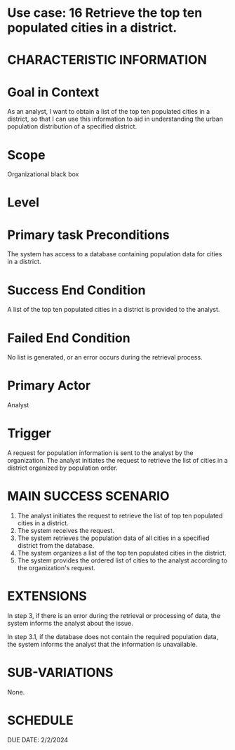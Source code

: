 Use case: 16 Retrieve the top ten populated cities in a district. 
==============================================================================

CHARACTERISTIC INFORMATION
==========================

Goal in Context
==============================================================================

As an analyst, I want to obtain a list of the top ten populated cities in a district,  so that I can use this information to aid in understanding the urban population distribution of a specified district.

Scope
==============================================================================


Organizational black box

Level
==============================================================================

Primary task
Preconditions
==============================================================================


The system has access to a database containing population data for cities in a district.

Success End Condition
==============================================================================


A list of the top ten populated cities in a district is provided to the analyst.

Failed End Condition
==============================================================================


No list is generated, or an error occurs during the retrieval process.

Primary Actor
==============================================================================


 Analyst

Trigger
==================

A request for population information is sent to the analyst by the organization. The analyst initiates the request to retrieve the list of cities in a district organized by population order.

MAIN SUCCESS SCENARIO
==============================

1.  The analyst initiates the request to retrieve the list of top ten populated cities in a district.
2.  The system receives the request.
3.  The system retrieves the population data of all cities in a specified district from the database.
4.  The system organizes a list of the top ten populated cities in the district.
5.  The system provides the ordered list of cities to the analyst according to the organization's request.

EXTENSIONS
==============================================================================


In step 3, if there is an error during the retrieval or processing of data, the system informs the analyst about the issue.

In step 3.1, if the database does not contain the required population data, the system informs the analyst that the information is unavailable.


SUB-VARIATIONS
==============================================================================


None.

SCHEDULE
==============================================================================


DUE DATE: 2/2/2024
